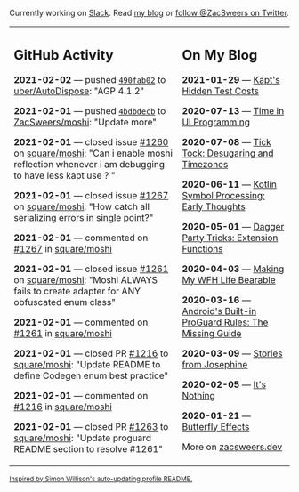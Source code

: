 Currently working on [Slack](https://slack.com/). Read [my blog](https://zacsweers.dev/) or [follow @ZacSweers on Twitter](https://twitter.com/ZacSweers).

<table><tr><td valign="top" width="60%">

## GitHub Activity
<!-- githubActivity starts -->
**2021-02-02** — pushed [`490fab02`](https://github.com/uber/AutoDispose/commit/490fab0206265629f9c82da73aeeeee3372d63de) to [uber/AutoDispose](https://api.github.com/repos/uber/AutoDispose): "AGP 4.1.2"

**2021-02-01** — pushed [`4bdbdecb`](https://github.com/ZacSweers/moshi/commit/4bdbdecb5b0b6983b165e071455ec0c09dcb863f) to [ZacSweers/moshi](https://api.github.com/repos/ZacSweers/moshi): "Update more"

**2021-02-01** — closed issue [#1260](https://api.github.com/repos/square/moshi/issues/1260) on [square/moshi](https://api.github.com/repos/square/moshi): "Can i enable moshi reflection whenever i am debugging to have less kapt use ? "

**2021-02-01** — closed issue [#1267](https://api.github.com/repos/square/moshi/issues/1267) on [square/moshi](https://api.github.com/repos/square/moshi): "How catch all serializing errors in single point?"

**2021-02-01** — commented on [#1267](https://github.com/square/moshi/issues/1267#issuecomment-771228911) in [square/moshi](https://api.github.com/repos/square/moshi)

**2021-02-01** — closed issue [#1261](https://api.github.com/repos/square/moshi/issues/1261) on [square/moshi](https://api.github.com/repos/square/moshi): "Moshi ALWAYS fails to create adapter for ANY obfuscated enum class"

**2021-02-01** — commented on [#1261](https://github.com/square/moshi/issues/1261#issuecomment-771228661) in [square/moshi](https://api.github.com/repos/square/moshi)

**2021-02-01** — closed PR [#1216](https://api.github.com/repos/square/moshi/pulls/1216) to [square/moshi](https://api.github.com/repos/square/moshi): "Update README to define Codegen enum best practice"

**2021-02-01** — commented on [#1216](https://github.com/square/moshi/pull/1216#issuecomment-771224694) in [square/moshi](https://api.github.com/repos/square/moshi)

**2021-02-01** — closed PR [#1263](https://api.github.com/repos/square/moshi/pulls/1263) to [square/moshi](https://api.github.com/repos/square/moshi): "Update proguard README section to resolve #1261"
<!-- githubActivity ends -->
</td><td valign="top" width="40%">

## On My Blog
<!-- blog starts -->
**2021-01-29** — [Kapt's Hidden Test Costs](https://www.zacsweers.dev/kapts-hidden-test-costs/)

**2020-07-13** — [Time in UI Programming](https://www.zacsweers.dev/time-in-ui/)

**2020-07-08** — [Tick Tock: Desugaring and Timezones](https://www.zacsweers.dev/ticktock-desugaring-timezones/)

**2020-06-11** — [Kotlin Symbol Processing: Early Thoughts](https://www.zacsweers.dev/kotlin-symbol-processor-early-thoughts/)

**2020-05-01** — [Dagger Party Tricks: Extension Functions](https://www.zacsweers.dev/dagger-party-tricks-extension-functions/)

**2020-04-03** — [Making My WFH Life Bearable](https://www.zacsweers.dev/making-wfh-life-bearable/)

**2020-03-16** — [Android's Built-in ProGuard Rules: The Missing Guide](https://www.zacsweers.dev/android-proguard-rules/)

**2020-03-09** — [Stories from Josephine](https://www.zacsweers.dev/stories-from-josephine/)

**2020-02-05** — [It's Nothing](https://www.zacsweers.dev/its-nothing/)

**2020-01-21** — [Butterfly Effects](https://www.zacsweers.dev/butterfly-effects/)
<!-- blog ends -->
More on [zacsweers.dev](https://zacsweers.dev/)
</td></tr></table>

<sub><a href="https://simonwillison.net/2020/Jul/10/self-updating-profile-readme/">Inspired by Simon Willison's auto-updating profile README.</a></sub>